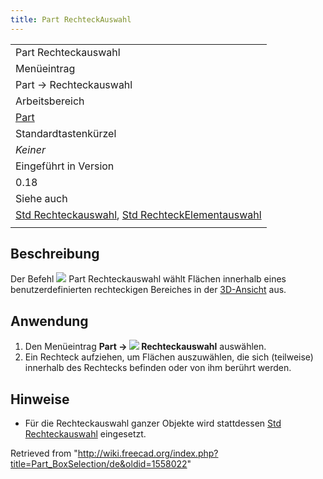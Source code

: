 ```yaml
---
title: Part RechteckAuswahl
---
```

|  |
| --- |
| Part Rechteckauswahl |
| Menüeintrag |
| Part → Rechteckauswahl |
| Arbeitsbereich |
| [Part](/Part_Workbench/de "Part Workbench/de") |
| Standardtastenkürzel |
| *Keiner* |
| Eingeführt in Version |
| 0.18 |
| Siehe auch |
| [Std Rechteckauswahl](/Std_BoxSelection/de "Std BoxSelection/de"), [Std RechteckElementauswahl](/Std_BoxElementSelection/de "Std BoxElementSelection/de") |
|  |

## Beschreibung

Der Befehl ![](/images/Part_BoxSelection.svg) Part Rechteckauswahl wählt Flächen innerhalb eines benutzerdefinierten rechteckigen Bereiches in der [3D-Ansicht](/3D_view/de "3D view/de") aus.

## Anwendung

1. Den Menüeintrag **Part → ![](/images/Part_BoxSelection.svg) Rechteckauswahl** auswählen.
2. Ein Rechteck aufziehen, um Flächen auszuwählen, die sich (teilweise) innerhalb des Rechtecks befinden oder von ihm berührt werden.

## Hinweise

* Für die Rechteckauswahl ganzer Objekte wird stattdessen [Std Rechteckauswahl](/Std_BoxSelection "Std BoxSelection") eingesetzt.

Retrieved from "<http://wiki.freecad.org/index.php?title=Part_BoxSelection/de&oldid=1558022>"